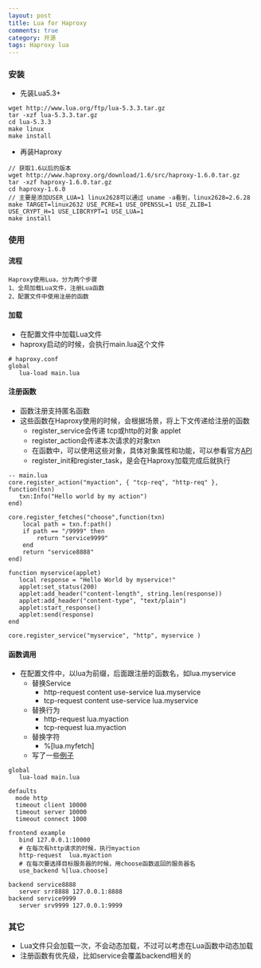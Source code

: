 ```yaml
---
layout: post
title: Lua for Haproxy
comments: true
category: 开源
tags: Haproxy lua
---
```


### 安装
* 先装Lua5.3+ 
```
wget http://www.lua.org/ftp/lua-5.3.3.tar.gz
tar -xzf lua-5.3.3.tar.gz
cd lua-5.3.3 
make linux
make install
```
* 再装Haproxy
```
// 获取1.6以后的版本
wget http://www.haproxy.org/download/1.6/src/haproxy-1.6.0.tar.gz
tar -xzf haproxy-1.6.0.tar.gz
cd haproxy-1.6.0
// 主要是添加USER_LUA=1 linux2628可以通过 uname -a看到，linux2628=2.6.28
make TARGET=linux2632 USE_PCRE=1 USE_OPENSSL=1 USE_ZLIB=1 USE_CRYPT_H=1 USE_LIBCRYPT=1 USE_LUA=1
make install
```

### 使用

#### 流程
    Haproxy使用Lua，分为两个步骤
    1、全局加载Lua文件，注册Lua函数
    2、配置文件中使用注册的函数

#### 加载
* 在配置文件中加载Lua文件
* haproxy启动的时候，会执行main.lua这个文件
```
# haproxy.conf
global
   lua-load main.lua
```    

#### 注册函数
* 函数注册支持匿名函数
* 这些函数在Haproxy使用的时候，会根据场景，将上下文传递给注册的函数
   - register_service会传递 tcp或http的对象 applet
   - register_action会传递本次请求的对象txn
   - 在函数中，可以使用这些对象，具体对象属性和功能，可以参看官方[API](http://www.arpalert.org/src/haproxy-lua-api/1.8dev/index.html#http-class)
   - register_init和register_task，是会在Haproxy加载完成后就执行

```
-- main.lua
core.register_action("myaction", { "tcp-req", "http-req" }, function(txn)
   txn:Info("Hello world by my action")
end)

core.register_fetches("choose",function(txn)
    local path = txn.f:path()
    if path == "/9999" then
        return "service9999"
    end
    return "service8888"
end)

function myservice(applet)
   local response = "Hello World by myservice!"
   applet:set_status(200)
   applet:add_header("content-length", string.len(response))
   applet:add_header("content-type", "text/plain")
   applet:start_response()
   applet:send(response)
end

core.register_service("myservice", "http", myservice )
```

#### 函数调用
* 在配置文件中，以lua为前缀，后面跟注册的函数名，如lua.myservice
   - 替换Service
       + http-request content use-service lua.myservice
       + tcp-request  content use-service lua.myservice
   - 替换行为
       + http-request lua.myaction
       + tcp-request  lua.myaction
   - 替换字符
       + %[lua.myfetch] 
   - 写了一些[例子](https://github.com/neland/haproxy-for-lua)

```
global
   lua-load main.lua

defaults
  mode http
  timeout client 10000
  timeout server 10000
  timeout connect 1000

frontend example
   bind 127.0.0.1:10000
   # 在每次有http请求的时候，执行myaction
   http-request  lua.myaction
   # 在每次要选择目标服务器的时候，用choose函数返回的服务器名
   use_backend %[lua.choose]

backend service8888
   server srr8888 127.0.0.1:8888
backend service9999
   server srv9999 127.0.0.1:9999
```

### 其它
* Lua文件只会加载一次，不会动态加载，不过可以考虑在Lua函数中动态加载
* 注册函数有优先级，比如service会覆盖backend相关的
